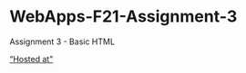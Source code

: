 # WebApps-F21-Assignment-3
Assignment 3 - Basic HTML

<a href="https://44-563-webapps-f21.github.io/webapps-f21-assignment-3-varunreddy13/"> “Hosted at"
 </a>
